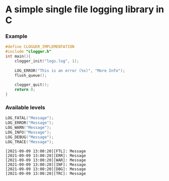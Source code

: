 # A simple single file logging library in C 
### Example
```c
#define CLOGGER_IMPLEMENTATION  
#include "clogger.h"  
int main(){  
	clogger_init("logs.log", 1);
	
	LOG_ERROR("This is an error (%s)", "More Info");
	flush_queue();
	
	clogger_quit();
	return 0;
}
```
### Available levels
```c
LOG_FATAL("Message");
LOG_ERROR("Message");
LOG_WARN("Message");
LOG_INFO("Message");
LOG_DEBUG("Message");
LOG_TRACE("Message");
```
```
[2021-09-09 13:00:20][FTL]: Message
[2021-09-09 13:00:20][ERR]: Message
[2021-09-09 13:00:20][WAR]: Message
[2021-09-09 13:00:20][INF]: Message
[2021-09-09 13:00:20][DBG]: Message
[2021-09-09 13:00:20][TRC]: Message
```
